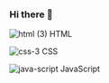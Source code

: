 ### Hi there 👋

<!--
**umutsar/umutsar** is a ✨ _special_ ✨ repository because its `README.md` (this file) appears on your GitHub profile.

Here are some ideas to get you started:

- 🔭 I’m currently working on ...
- 🌱 I’m currently learning ...
- 👯 I’m looking to collaborate on ...
- 🤔 I’m looking for help with ...
- 💬 Ask me about ...
- 📫 How to reach me: ...
- 😄 Pronouns: ...
- ⚡ Fun fact: ...!


-->

![html (3)](https://github.com/umutsar/umutsar/assets/78661309/71bce681-02f7-4feb-a611-ef34f884568b) HTML

![css-3](https://github.com/umutsar/umutsar/assets/78661309/ba8b87f6-ea59-47ef-ba7a-53677b18489c) CSS

![java-script](https://github.com/umutsar/umutsar/assets/78661309/2aff9d78-cb7b-499f-84a1-4a533ac4c3ae) JavaScript
